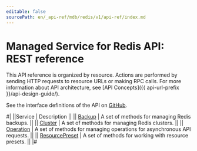 ```yaml
---
editable: false
sourcePath: en/_api-ref/mdb/redis/v1/api-ref/index.md
---
```


# Managed Service for Redis API: REST reference

This API reference is organized by resource. Actions are performed by sending HTTP requests to resource URLs or making RPC calls. For more information about API architecture, see [API Concepts]({{ api-url-prefix }}/api-design-guide/).

See the interface definitions of the API on [GitHub](https://github.com/yandex-cloud/cloudapi).

#|
||Service | Description ||
|| [Backup](Backup/index.md) | A set of methods for managing Redis backups. ||
|| [Cluster](Cluster/index.md) | A set of methods for managing Redis clusters. ||
|| [Operation](Operation/index.md) | A set of methods for managing operations for asynchronous API requests. ||
|| [ResourcePreset](ResourcePreset/index.md) | A set of methods for working with resource presets. ||
|#